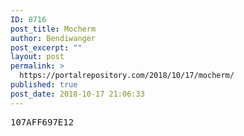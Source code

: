 ```yaml
---
ID: 8716
post_title: Mocherm
author: Bendiwanger
post_excerpt: ""
layout: post
permalink: >
  https://portalrepository.com/2018/10/17/mocherm/
published: true
post_date: 2018-10-17 21:06:33
---
```

<pre>107AFF697E12</pre>